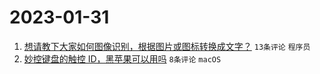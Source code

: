 # 2023-01-31

1. [想请教下大家如何图像识别，根据图片或图标转换成文字？](https://www.v2ex.com/t/911817) `13条评论` `程序员`
1. [妙控键盘的触控 ID，黑苹果可以用吗](https://www.v2ex.com/t/911824) `8条评论` `macOS`
